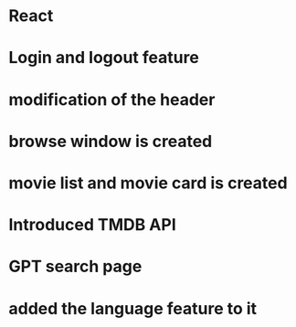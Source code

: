 # React
# Login and logout feature
# modification of the header
# browse window is created
# movie list and movie card is created
# Introduced TMDB API
# GPT search page 
# added the language feature to it